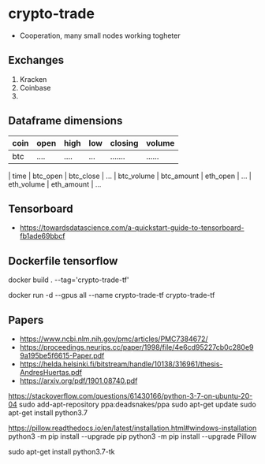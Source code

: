 # crypto-trade

* Cooperation, many small nodes working togheter

## Exchanges

1. Kracken
2. Coinbase
3. 


## Dataframe dimensions

| coin | open | high | low | closing | volume |
|------|------|------|-----|---------|--------|
| btc  | .... | .... | ... | ....... | ...... |



| time | btc_open | btc_close | ... | btc_volume | btc_amount | eth_open | ... | eth_volume | eth_amount | ...

## Tensorboard

* https://towardsdatascience.com/a-quickstart-guide-to-tensorboard-fb1ade69bbcf


## Dockerfile tensorflow

docker build . --tag='crypto-trade-tf'

docker run -d --gpus all --name crypto-trade-tf crypto-trade-tf


## Papers

* https://www.ncbi.nlm.nih.gov/pmc/articles/PMC7384672/
* https://proceedings.neurips.cc/paper/1998/file/4e6cd95227cb0c280e99a195be5f6615-Paper.pdf
* https://helda.helsinki.fi/bitstream/handle/10138/316961/thesis-AndresHuertas.pdf
* https://arxiv.org/pdf/1901.08740.pdf




https://stackoverflow.com/questions/61430166/python-3-7-on-ubuntu-20-04
sudo add-apt-repository ppa:deadsnakes/ppa
sudo apt-get update
sudo apt-get install python3.7


https://pillow.readthedocs.io/en/latest/installation.html#windows-installation
python3 -m pip install --upgrade pip
python3 -m pip install --upgrade Pillow


sudo apt-get install python3.7-tk